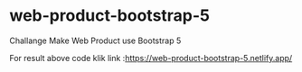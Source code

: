 # web-product-bootstrap-5
Challange Make Web Product use Bootstrap 5

For result above code klik link :https://web-product-bootstrap-5.netlify.app/
